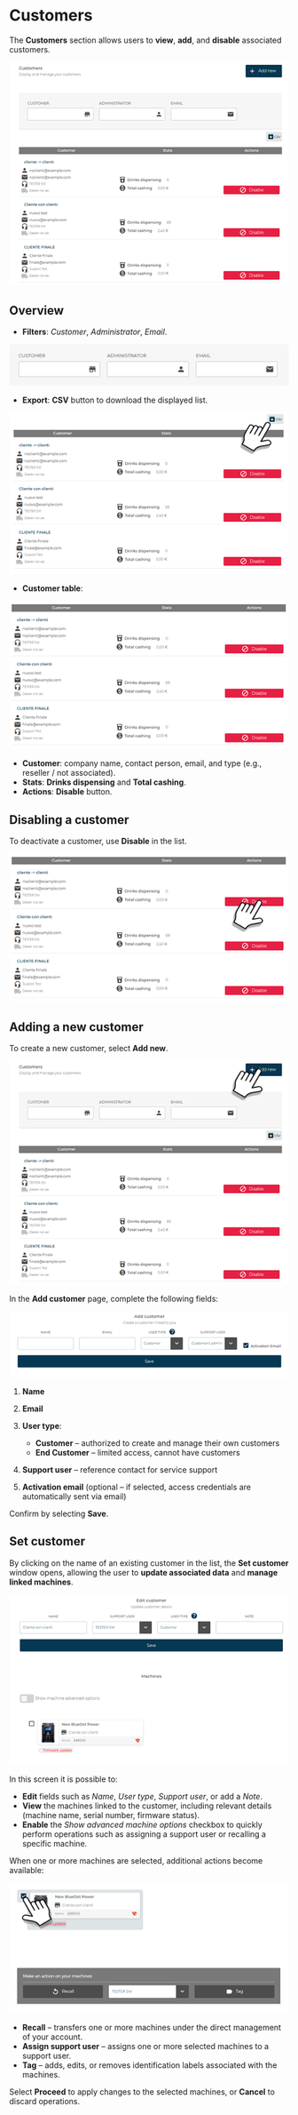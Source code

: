 # Customers

The **Customers** section allows users to **view**, **add**, and **disable** associated customers.

<kbd>![Customer list](_images/cliente-01.png)</kbd>

## Overview

* **Filters**: *Customer*, *Administrator*, *Email*.

<kbd>![Customer list](_images/cliente-02.png)</kbd>

* **Export**: **CSV** button to download the displayed list.

<kbd>![Customer list](_images/cliente-03.png)</kbd>

* **Customer table**:

<kbd>![Customer list](_images/cliente-04.png)</kbd>

* **Customer**: company name, contact person, email, and type (e.g., reseller / not associated).
* **Stats**: **Drinks dispensing** and **Total cashing**.
* **Actions**: **Disable** button.

## Disabling a customer

To deactivate a customer, use **Disable** in the list.

<kbd>![Customer list](_images/cliente-07.png)</kbd>

## Adding a new customer

To create a new customer, select **Add new**.

<kbd>![Customer list](_images/cliente-05.png)</kbd>

In the **Add customer** page, complete the following fields:

<kbd>![Customer list](_images/cliente-06.png)</kbd>

1. **Name**
2. **Email**
3. **User type**:

   * **Customer** – authorized to create and manage their own customers
   * **End Customer** – limited access, cannot have customers
4. **Support user** – reference contact for service support
5. **Activation email** (optional – if selected, access credentials are automatically sent via email)

Confirm by selecting **Save**.

## Set customer

By clicking on the name of an existing customer in the list, the **Set customer** window opens, allowing the user to **update associated data** and **manage linked machines**.

<kbd>![Set customer](_images/cliente-08.png)</kbd>

In this screen it is possible to:

* **Edit** fields such as *Name*, *User type*, *Support user*, or add a *Note*.
* **View** the machines linked to the customer, including relevant details (machine name, serial number, firmware status).
* **Enable** the *Show advanced machine options* checkbox to quickly perform operations such as assigning a support user or recalling a specific machine.

When one or more machines are selected, additional actions become available:

<kbd>![Set customer](_images/cliente-09.png)</kbd>

* **Recall** – transfers one or more machines under the direct management of your account.
* **Assign support user** – assigns one or more selected machines to a support user.
* **Tag** – adds, edits, or removes identification labels associated with the machines.

Select **Proceed** to apply changes to the selected machines, or **Cancel** to discard operations.
